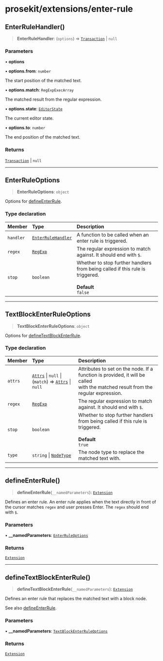# prosekit/extensions/enter-rule

<a id="EnterRuleHandler" name="EnterRuleHandler"></a>

## EnterRuleHandler()

> **EnterRuleHandler**: (`options`) => [`Transaction`]( https://prosemirror.net/docs/ref/#state.Transaction ) \| `null`

### Parameters

• **options**

• **options\.from**: `number`

The start position of the matched text.

• **options\.match**: `RegExpExecArray`

The matched result from the regular expression.

• **options\.state**: [`EditorState`]( https://prosemirror.net/docs/ref/#state.EditorState )

The current editor state.

• **options\.to**: `number`

The end position of the matched text.

### Returns

[`Transaction`]( https://prosemirror.net/docs/ref/#state.Transaction ) \| `null`

***

<a id="EnterRuleOptions" name="EnterRuleOptions"></a>

## EnterRuleOptions

> **EnterRuleOptions**: `object`

Options for [defineEnterRule](enter-rule.md#defineEnterRule).

### Type declaration

| Member | Type | Description |
| :------ | :------ | :------ |
| `handler` | [`EnterRuleHandler`](enter-rule.md#EnterRuleHandler) | A function to be called when an enter rule is triggered. |
| `regex` | [`RegExp`]( https://developer.mozilla.org/docs/Web/JavaScript/Reference/Global_Objects/RegExp ) | The regular expression to match against. It should end with `$`. |
| `stop` | `boolean` | Whether to stop further handlers from being called if this rule is triggered.<br /><br />**Default**<br />` false ` |

***

<a id="TextBlockEnterRuleOptions" name="TextBlockEnterRuleOptions"></a>

## TextBlockEnterRuleOptions

> **TextBlockEnterRuleOptions**: `object`

Options for [defineTextBlockEnterRule](enter-rule.md#defineTextBlockEnterRule).

### Type declaration

| Member | Type | Description |
| :------ | :------ | :------ |
| `attrs` | [`Attrs`]( https://prosemirror.net/docs/ref/#model.Attrs ) \| `null` \| (`match`) => [`Attrs`]( https://prosemirror.net/docs/ref/#model.Attrs ) \| `null` | Attributes to set on the node. If a function is provided, it will be called<br />with the matched result from the regular expression. |
| `regex` | [`RegExp`]( https://developer.mozilla.org/docs/Web/JavaScript/Reference/Global_Objects/RegExp ) | The regular expression to match against. It should end with `$`. |
| `stop` | `boolean` | Whether to stop further handlers from being called if this rule is triggered.<br /><br />**Default**<br />` true ` |
| `type` | `string` \| [`NodeType`]( https://prosemirror.net/docs/ref/#model.NodeType ) | The node type to replace the matched text with. |

***

<a id="defineEnterRule" name="defineEnterRule"></a>

## defineEnterRule()

> **defineEnterRule**(`__namedParameters`): [`Extension`](../core.md#ExtensionT)

Defines an enter rule. An enter rule applies when the text directly in front of
the cursor matches `regex` and user presses Enter. The `regex` should end
with `$`.

### Parameters

• **\_\_namedParameters**: [`EnterRuleOptions`](enter-rule.md#EnterRuleOptions)

### Returns

[`Extension`](../core.md#ExtensionT)

***

<a id="defineTextBlockEnterRule" name="defineTextBlockEnterRule"></a>

## defineTextBlockEnterRule()

> **defineTextBlockEnterRule**(`__namedParameters`): [`Extension`](../core.md#ExtensionT)

Defines an enter rule that replaces the matched text with a block node.

See also [defineEnterRule](enter-rule.md#defineEnterRule).

### Parameters

• **\_\_namedParameters**: [`TextBlockEnterRuleOptions`](enter-rule.md#TextBlockEnterRuleOptions)

### Returns

[`Extension`](../core.md#ExtensionT)
